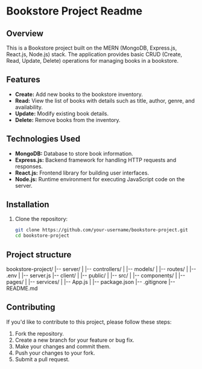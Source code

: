 # Bookstore Project Readme

## Overview

This is a Bookstore project built on the MERN (MongoDB, Express.js, React.js, Node.js) stack. The application provides basic CRUD (Create, Read, Update, Delete) operations for managing books in a bookstore.

## Features

- **Create:** Add new books to the bookstore inventory.
- **Read:** View the list of books with details such as title, author, genre, and availability.
- **Update:** Modify existing book details.
- **Delete:** Remove books from the inventory.

## Technologies Used

- **MongoDB:** Database to store book information.
- **Express.js:** Backend framework for handling HTTP requests and responses.
- **React.js:** Frontend library for building user interfaces.
- **Node.js:** Runtime environment for executing JavaScript code on the server.

## Installation

1. Clone the repository:

   ```bash
   git clone https://github.com/your-username/bookstore-project.git
   cd bookstore-project

## Project structure
bookstore-project/
|-- server/
|   |-- controllers/
|   |-- models/
|   |-- routes/
|   |-- .env
|   |-- server.js
|-- client/
|   |-- public/
|   |-- src/
|       |-- components/
|       |-- pages/
|       |-- services/
|       |-- App.js
|   |-- package.json
|-- .gitignore
|-- README.md

## Contributing
If you'd like to contribute to this project, please follow these steps:

1. Fork the repository.
2. Create a new branch for your feature or bug fix.
3. Make your changes and commit them.
4. Push your changes to your fork.
5. Submit a pull request.